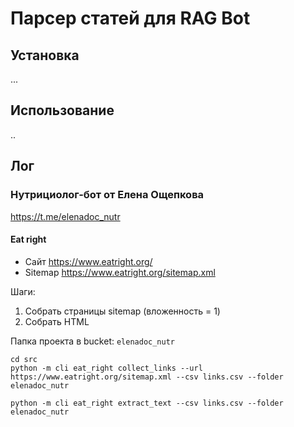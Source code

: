 # Парсер статей для RAG Bot

## Установка

...

## Использование

..

## Лог
### Нутрициолог-бот от Елена Ощепкова
https://t.me/elenadoc_nutr

####  Eat right
- Сайт https://www.eatright.org/
- Sitemap https://www.eatright.org/sitemap.xml

Шаги:
1. Собрать страницы sitemap (вложенность = 1)
2. Собрать HTML

Папка проекта в bucket: `elenadoc_nutr`

```shell
cd src
python -m cli eat_right collect_links --url https://www.eatright.org/sitemap.xml --csv links.csv --folder elenadoc_nutr
```

```shell
python -m cli eat_right extract_text --csv links.csv --folder elenadoc_nutr
```